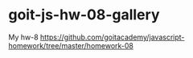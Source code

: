 # goit-js-hw-08-gallery
My hw-8 https://github.com/goitacademy/javascript-homework/tree/master/homework-08
